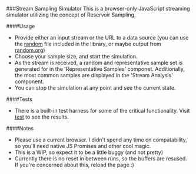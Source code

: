 ###Stream Sampling Simulator
This is a browser-only JavaScript streaming simulator utilizing the concept of Reservoir Sampling.

####Usage
- Provide either an input stream or the URL to a data source (you can use the [random]() file included in the library, or maybe output from [random.org]())
- Choose your sample size, and start the simulation.
- As the stream is received, a random and representative sample set is generated for in the 'Representative Samples' componet. Additionally, the most common samples are displayed in the 'Stream Analysis' component.
- You can stop the simulation at any point and see the current state.

####Tests
- There is a built-in test harness for some of the critical functionality. Visit [test]() to see the results.

####Notes
- Please use a current browser. I didn't spend any time on compatability, so you'll need native JS Promises and other cool magic.
- This is a WIP, so expect it to be a little buggy (and not pretty)
- Currently there is no reset in between runs, so the buffers are resused. If you're concerned about this, reload the page :)




